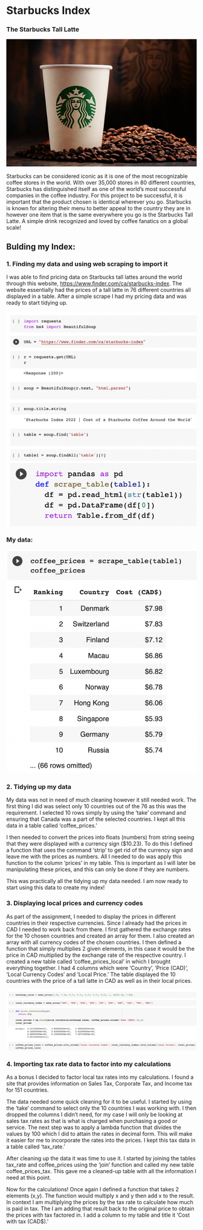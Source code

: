 # Starbucks Index

### The Starbucks Tall Latte

![coffee](starbucks.jpeg "Starbucks Coffee")

Starbucks can be considered iconic as it is one of the most recognizable coffee stores in the world. With over 35,000 stores in 80 different countries, Starbucks has distinguished itself as one of the world’s most successful companies in the coffee industry. For this project to be successful, it is important that the product chosen is identical wherever you go. Starbucks is known for altering their menu to better appeal to the country they are in however one item that is the same everywhere you go is the Starbucks Tall Latte. A simple drink recognized and loved by coffee fanatics on a global scale!


## Bulding my Index:

### 1. Finding my data and using web scraping to import it

I was able to find pricing data on Starbucks tall lattes around the world through this website, https://www.finder.com/ca/starbucks-index. The website essentially had the prices of a tall latte in 76 different countries all displayed in a table. After a simple scrape I had my pricing data and was ready to start tidying up.

![code1](code1.png "Code used for web scraping")
![code2](code2.png "Code used for web scraping")

### My data:
![code3](code3.png "My table")


### 2. Tidying up my data

My data was not in need of much cleaning however it still needed work. The first thing I did was select only 10 countries out of the 76 as this was the requirement. I selected 10 rows simply by using the ‘take’ command and ensuring that Canada was a part of the selected countries. I kept all this data in a table called ‘coffee_prices.’

I then needed to convert the prices into floats (numbers) from string seeing that they were displayed with a currency sign ($10.23). To do this I defined a function that uses the command ‘strip’ to get rid of the currency sign and leave me with the prices as numbers. All I needed to do was apply this function to the column ‘prices’ in my table. This is important as I will later be manipulating these prices, and this can only be done if they are numbers. 

This was practically all the tidying up my data needed. I am now ready to start using this data to create my index!


### 3. Displaying local prices and currency codes

As part of the assignment, I needed to display the prices in different countries in their respective currencies. Since I already had the prices in CAD I needed to work back from there. I first gathered the exchange rates for the 10 chosen countries and created an array for them. I also created an array with all currency codes of the chosen countries. I then defined a function that simply multiplies 2 given elements, in this case it would be the price in CAD multiplied by the exchange rate of the respective country. I created a new table called ‘coffee_prices_local’ in which I brought everything together. I had 4 columns which were ‘Country’, ‘Price (CAD)’, ‘Local Currency Codes’ and ‘Local Price.’ The table displayed the 10 countries with the price of a tall latte in CAD as well as in their local prices.

![code4](code4.png "Code used for price conversions")

### 4. Importing tax rate data to factor into my calculations

As a bonus I decided to factor local tax rates into my calculations. I found a site that provides information on Sales Tax, Corporate Tax, and Income tax for 151 countries. 

The data needed some quick cleaning for it to be useful. I started by using the ‘take’ command to select only the 10 countries I was working with. I then dropped the columns I didn’t need, for my case I will only be looking at sales tax rates as that is what is charged when purchasing a good or service. The next step was to apply a lambda function that divides the values by 100 which I did to attain the rates in decimal form. This will make it easier for me to incorporate the rates into the prices. I kept this tax data in a table called ‘tax_rate.’

After cleaning up the data it was time to use it. I started by joining the tables tax_rate and coffee_prices using the ‘join’ function and called my new table coffee_prices_tax. This gave me a cleaned-up table with all the information I need at this point. 

Now for the calculations! Once again I defined a function that takes 2 elements (x,y). The function would multiply x and y then add x to the result. In context I am multiplying the prices by the tax rate to calculate how much is paid in tax. The I am adding that result back to the original price to obtain the prices with tax factored in. I add a column to my table and title it ‘Cost with tax (CAD$).'

